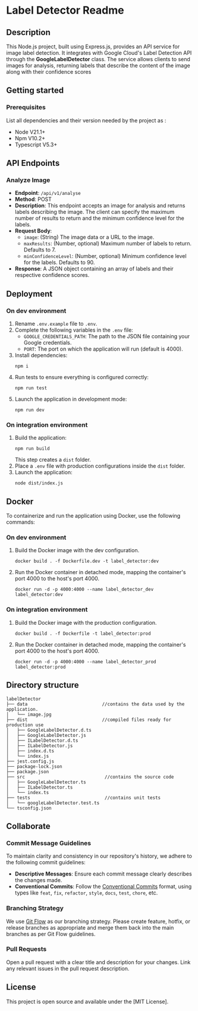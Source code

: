 # Label Detector Readme
## Description
This Node.js project, built using Express.js, provides an API service for image label detection. It integrates with Google Cloud's Label Detection API through the **GoogleLabelDetector** class. The service allows clients to send images for analysis, returning labels that describe the content of the image along with their confidence scores
## Getting started
### Prerequisites
List all dependencies and their version needed by the project as :
- Node V21.1+
- Npm V10.2+
- Typescript V5.3+
## API Endpoints
### Analyze Image
- **Endpoint**: `/api/v1/analyse`
- **Method**: POST
- **Description**: This endpoint accepts an image for analysis and returns labels describing the image. The client can specify the maximum number of results to return and the minimum confidence level for the labels.
- **Request Body**:
  - `image`: (String) The image data or a URL to the image.
  - `maxResults`: (Number, optional) Maximum number of labels to return. Defaults to 7.
  - `minConfidenceLevel`: (Number, optional) Minimum confidence level for the labels. Defaults to 90.
- **Response**: A JSON object containing an array of labels and their respective confidence scores.
## Deployment
### On dev environment
1. Rename `.env.example` file to `.env`.
2. Complete the following variables in the `.env` file:
   - `GOOGLE_CREDENTIALS_PATH`: The path to the JSON file containing your Google credentials.
   - `PORT`: The port on which the application will run (default is 4000).
 3. Install dependencies:
    ```
    npm i
    ```
 5. Run tests to ensure everything is configured correctly:
    ```
    npm run test
    ```
 7. Launch the application in development mode:
    ```
    npm run dev
    ```
### On integration environment
1. Build the application:
   ```
   npm run build
   ```
   This step creates a `dist` folder.
3. Place a `.env` file with production configurations inside the `dist` folder.
4. Launch the application:
   ```
   node dist/index.js
   ```
## Docker
To containerize and run the application using Docker, use the following commands:
### On dev environment
1. Build the Docker image with the dev configuration.
   ```
   docker build . -f Dockerfile.dev -t label_detector:dev
   ```
2. Run the Docker container in detached mode, mapping the container's port 4000 to the host's port 4000.
   ```
   docker run -d -p 4000:4000 --name label_detector_dev label_detector:dev
   ```
### On integration environment
1. Build the Docker image with the production configuration.
   ```
   docker build . -f Dockerfile -t label_detector:prod
   ```
2. Run the Docker container in detached mode, mapping the container's port 4000 to the host's port 4000.
   ```
   docker run -d -p 4000:4000 --name label_detector_prod label_detector:prod
   ```
## Directory structure
```console
labelDetector
├── data                            //contains the data used by the application.
│   └── image.jpg
├── dist                            //compiled files ready for production use
│   ├── GoogleLabelDetector.d.ts
│   ├── GoogleLabelDetector.js
│   ├── ILabelDetector.d.ts
│   ├── ILabelDetector.js
│   ├── index.d.ts
│   └── index.js
├── jest.config.js
├── package-lock.json
├── package.json
├── src                              //contains the source code
│   ├── GoogleLabelDetector.ts
│   ├── ILabelDetector.ts
│   └── index.ts
├── tests                            //contains unit tests
│   └── googleLabelDetector.test.ts
└── tsconfig.json
```
## Collaborate
### Commit Message Guidelines
To maintain clarity and consistency in our repository's history, we adhere to the following commit guidelines:
- **Descriptive Messages**: Ensure each commit message clearly describes the changes made.
- **Conventional Commits**: Follow the [Conventional Commits](https://www.conventionalcommits.org/) format, using types like `feat`, `fix`, `refactor`, `style`, `docs`, `test`, `chore`, etc.
### Branching Strategy
We use [Git Flow](https://nvie.com/posts/a-successful-git-branching-model/) as our branching strategy. Please create feature, hotfix, or release branches as appropriate and merge them back into the main branches as per Git Flow guidelines.
### Pull Requests
Open a pull request with a clear title and description for your changes. Link any relevant issues in the pull request description.
## License
This project is open source and available under the [MIT License].

